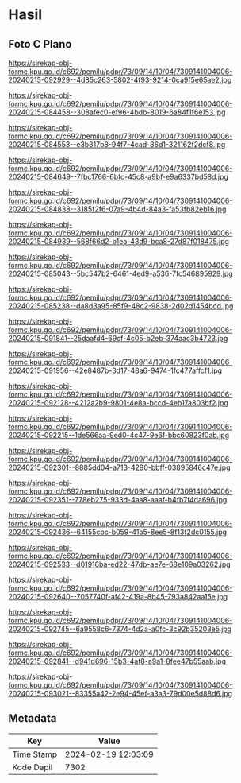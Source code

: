 # Hasil

## Foto C Plano

https://sirekap-obj-formc.kpu.go.id/c692/pemilu/pdpr/73/09/14/10/04/7309141004006-20240215-092929--4d85c263-5802-4f93-9214-0ca9f5e65ae2.jpg

https://sirekap-obj-formc.kpu.go.id/c692/pemilu/pdpr/73/09/14/10/04/7309141004006-20240215-084458--308afec0-ef96-4bdb-8019-6a84f1f6e153.jpg

https://sirekap-obj-formc.kpu.go.id/c692/pemilu/pdpr/73/09/14/10/04/7309141004006-20240215-084553--e3b817b8-94f7-4cad-86d1-321162f2dcf8.jpg

https://sirekap-obj-formc.kpu.go.id/c692/pemilu/pdpr/73/09/14/10/04/7309141004006-20240215-084649--7fbc1766-6bfc-45c8-a9bf-e9a6337bd58d.jpg

https://sirekap-obj-formc.kpu.go.id/c692/pemilu/pdpr/73/09/14/10/04/7309141004006-20240215-084838--3185f2f6-07a9-4b4d-84a3-fa53fb82eb16.jpg

https://sirekap-obj-formc.kpu.go.id/c692/pemilu/pdpr/73/09/14/10/04/7309141004006-20240215-084939--568f66d2-b1ea-43d9-bca8-27d87f018475.jpg

https://sirekap-obj-formc.kpu.go.id/c692/pemilu/pdpr/73/09/14/10/04/7309141004006-20240215-085043--5bc547b2-6461-4ed9-a536-7fc546895929.jpg

https://sirekap-obj-formc.kpu.go.id/c692/pemilu/pdpr/73/09/14/10/04/7309141004006-20240215-085238--da8d3a95-85f9-48c2-9838-2d02d1454bcd.jpg

https://sirekap-obj-formc.kpu.go.id/c692/pemilu/pdpr/73/09/14/10/04/7309141004006-20240215-091841--25daafd4-69cf-4c05-b2eb-374aac3b4723.jpg

https://sirekap-obj-formc.kpu.go.id/c692/pemilu/pdpr/73/09/14/10/04/7309141004006-20240215-091956--42e8487b-3d17-48a6-9474-1fc477affcf1.jpg

https://sirekap-obj-formc.kpu.go.id/c692/pemilu/pdpr/73/09/14/10/04/7309141004006-20240215-092128--4212a2b9-9801-4e8a-bccd-4eb17a803bf2.jpg

https://sirekap-obj-formc.kpu.go.id/c692/pemilu/pdpr/73/09/14/10/04/7309141004006-20240215-092215--1de566aa-9ed0-4c47-9e6f-bbc60823f0ab.jpg

https://sirekap-obj-formc.kpu.go.id/c692/pemilu/pdpr/73/09/14/10/04/7309141004006-20240215-092301--8885dd04-a713-4290-bbff-03895846c47e.jpg

https://sirekap-obj-formc.kpu.go.id/c692/pemilu/pdpr/73/09/14/10/04/7309141004006-20240215-092351--778eb275-933d-4aa8-aaaf-b4fb7f4da696.jpg

https://sirekap-obj-formc.kpu.go.id/c692/pemilu/pdpr/73/09/14/10/04/7309141004006-20240215-092436--64155cbc-b059-41b5-8ee5-8f13f2dc0155.jpg

https://sirekap-obj-formc.kpu.go.id/c692/pemilu/pdpr/73/09/14/10/04/7309141004006-20240215-092533--d01916ba-ed22-47db-ae7e-68e109a03262.jpg

https://sirekap-obj-formc.kpu.go.id/c692/pemilu/pdpr/73/09/14/10/04/7309141004006-20240215-092640--7057740f-af42-419a-8b45-793a842aa15e.jpg

https://sirekap-obj-formc.kpu.go.id/c692/pemilu/pdpr/73/09/14/10/04/7309141004006-20240215-092745--6a9558c6-7374-4d2a-a0fc-3c92b35203e5.jpg

https://sirekap-obj-formc.kpu.go.id/c692/pemilu/pdpr/73/09/14/10/04/7309141004006-20240215-092841--d941d696-15b3-4af8-a9a1-8fee47b55aab.jpg

https://sirekap-obj-formc.kpu.go.id/c692/pemilu/pdpr/73/09/14/10/04/7309141004006-20240215-093021--83355a42-2e94-45ef-a3a3-79d00e5d88d6.jpg


## Metadata

| Key        | Value               |
| ---------- | ------------------- |
| Time Stamp | 2024-02-19 12:03:09 |
| Kode Dapil | 7302                |



